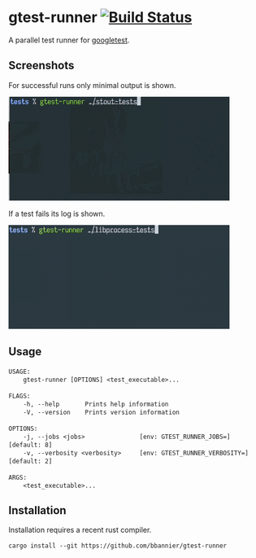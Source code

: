 gtest-runner [![Build Status](https://travis-ci.org/bbannier/gtest-runner.svg?branch=master)](https://travis-ci.org/bbannier/gtest-runner)
============

A parallel test runner for [googletest](https://github.com/googletest).


Screenshots
-----------

For successful runs only minimal output is shown.

![Screenshot of run without failures](screenshot_success.gif)


If a test fails its log is shown.

![Screenshot of run with_failures](screenshot_failures.gif)

Usage
-----

    USAGE:
        gtest-runner [OPTIONS] <test_executable>...

    FLAGS:
        -h, --help       Prints help information
        -V, --version    Prints version information

    OPTIONS:
        -j, --jobs <jobs>               [env: GTEST_RUNNER_JOBS=]  [default: 8]
        -v, --verbosity <verbosity>     [env: GTEST_RUNNER_VERBOSITY=]  [default: 2]

    ARGS:
        <test_executable>...

Installation
------------

Installation requires a recent rust compiler.

    cargo install --git https://github.com/bbannier/gtest-runner

